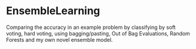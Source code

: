 # EnsembleLearning
Comparing the accuracy in an example problem by classifying by soft voting, hard voting, using bagging/pasting, Out of Bag Evaluations, Random Forests and my own novel ensemble model.
